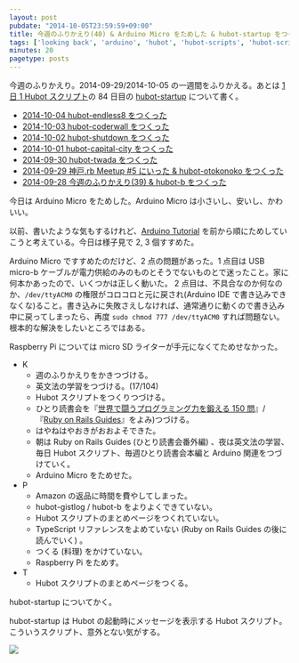 ```yaml
---
layout: post
pubdate: "2014-10-05T23:59:59+09:00"
title: 今週のふりかえり(40) & Arduino Micro をためした & hubot-startup をつくった
tags: ['looking back', 'arduino', 'hubot', 'hubot-scripts', 'hubot-script-per-day']
minutes: 20
pagetype: posts
---
```

今週のふりかえり。2014-09-29/2014-10-05 の一週間をふりかえる。あとは [1 日 1 Hubot スクリプト][hubot-script-per-day]の 84 日目の [hubot-startup][gh:bouzuya/hubot-startup] について書く。

- [2014-10-04 hubot-endless8 をつくった][2014-10-04]
- [2014-10-03 hubot-coderwall をつくった][2014-10-03]
- [2014-10-02 hubot-shutdown をつくった][2014-10-02]
- [2014-10-01 hubot-capital-city をつくった][2014-10-01]
- [2014-09-30 hubot-twada をつくった][2014-09-30]
- [2014-09-29 神戸.rb Meetup #5 にいった & hubot-otokonoko をつくった][2014-09-29]
- [2014-09-28 今週のふりかえり(39) & hubot-b をつくった][2014-09-28]

今日は Arduino Micro をためした。Arduino Micro は小さいし、安いし、かわいい。

以前、書いたような気もするけれど、[Arduino Tutorial][arduino-tutorial] を前から順にためしていこうと考えている。今日は様子見で 2, 3 個すすめた。

Arduino Micro ですすめたのだけど、2 点の問題があった。1 点目は USB micro-b ケーブルが電力供給のみのものとそうでないものとで迷ったこと。家に何本かあったので、いくつかは正しく動いた。 2 点目は、不具合なのか何なのか、`/dev/ttyACM0` の権限がコロコロと元に戻され(Arduino IDE で書き込みできなくな)ること。書き込みに失敗さえしなければ、通常通りに動くので書き込み中に戻ってしまったら、再度 `sudo chmod 777 /dev/ttyACM0` すれば問題ない。根本的な解決をしたいところではある。

Raspberry Pi については micro SD ライターが手元になくてためせなかった。

- K
  - 週のふりかえりをかきつづける。
  - 英文法の学習をつづける。(17/104)
  - Hubot スクリプトをつくりつづける。
  - ひとり読書会を『[世界で闘うプログラミング力を鍛える 150 問][hitoridokusho/books/3]』/『[Ruby on Rails Guides][hitoridokusho/books/railsguides]』をよみ)つづける。
  - はやねはやおきがおおよそできた。
  - 朝は Ruby on Rails Guides (ひとり読書会番外編) 、夜は英文法の学習、毎日 Hubot スクリプト、毎週ひとり読書会本編と Arduino 関連をつづけていく。
  - Arduino Micro をためせた。
- P
  - Amazon の返品に時間を費やしてしまった。
  - hubot-gistlog / hubot-b をよりよくできていない。
  - Hubot スクリプトのまとめページをつくれていない。
  - TypeScript リファレンスをよめていない (Ruby on Rails Guides の後に読んでいく) 。
  - つくる (料理) をかけていない。
  - Raspberry Pi をためす。
- T
  - Hubot スクリプトのまとめページをつくる。

hubot-startup についてかく。

hubot-startup は Hubot の起動時にメッセージを表示する Hubot スクリプト。こういうスクリプト、意外とない気がする。

![](http://img.f.hatena.ne.jp/images/fotolife/b/bouzuya/20141006/20141006001533.gif)

[arduino-tutorial]: http://arduino.cc/en/Tutorial/HomePage
[2014-10-04]: http://blog.bouzuya.net/2014/10/04/
[2014-10-03]: http://blog.bouzuya.net/2014/10/03/
[2014-10-02]: http://blog.bouzuya.net/2014/10/02/
[2014-10-01]: http://blog.bouzuya.net/2014/10/01/
[2014-09-30]: http://blog.bouzuya.net/2014/09/30/
[2014-09-29]: http://blog.bouzuya.net/2014/09/29/
[2014-09-28]: http://blog.bouzuya.net/2014/09/28/
[hitoridokusho/books/3]: http://www.amazon.co.jp/dp/B00HR19TSO/
[hitoridokusho/books/railsguides]: http://guides.rubyonrails.org/
[gh:bouzuya/hubot-startup]: https://github.com/bouzuya/hubot-startup
[hubot-script-per-day]: http://blog.bouzuya.net/posts?tags=hubot-script-per-day
